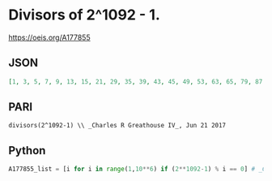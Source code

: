 # Divisors of 2^1092 \- 1\.
https://oeis.org/A177855
## JSON
```JSON
[1, 3, 5, 7, 9, 13, 15, 21, 29, 35, 39, 43, 45, 49, 53, 63, 65, 79, 87, 91, 105, 113, 117, 127, 129, 145, 147, 157, 159, 169, 195, 203, 215, 237, 245, 261, 265, 273, 301, 313, 315, 337, 339, 371, 377, 381, 387, 395, 435, 441, 455, 471, 477, 507, 547, 553, 559, 565]
```
## PARI
```PARI
divisors(2^1092-1) \\ _Charles R Greathouse IV_, Jun 21 2017
```
## Python
```Python
A177855_list = [i for i in range(1,10**6) if (2**1092-1) % i == 0] # _Chai Wah Wu_, Jun 02 2021
```
